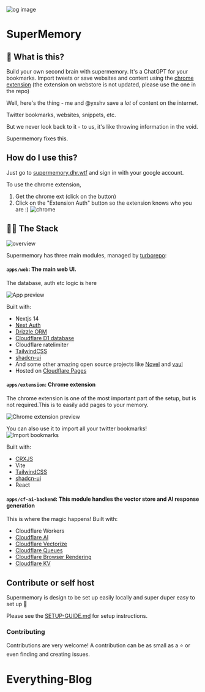 ![og image](https://supermemory.dhr.wtf/og-image.png)

# SuperMemory

## 👀 What is this?

Build your own second brain with supermemory. It's a ChatGPT for your bookmarks. Import tweets or save websites and content using the [chrome extension](https://chromewebstore.google.com/detail/supermemory/afpgkkipfdpeaflnpoaffkcankadgjfc?hl=en-GB&authuser=0) (the extension on webstore is not updated, please use the one in the repo)

Well, here's the thing - me and @yxshv save a _lot_ of content on the internet.

Twitter bookmarks, websites, snippets, etc.

But we never look back to it - to us, it's like throwing information in the void.

Supermemory fixes this.

## How do I use this?

Just go to [supermemory.dhr.wtf](https://supermemory.dhr.wtf) and sign in with your google account.

To use the chrome extension,

1. Get the chrome ext (click on the button)
2. Click on the "Extension Auth" button so the extension knows who you are :)
   ![chrome](https://i.dhr.wtf/r/Clipboard_Apr_15,_2024_at_10.47 AM.png)

## 👨‍💻 The Stack

![overview](https://i.dhr.wtf/r/Clipboard_Apr_14,_2024_at_4.52 PM.png)

Supermemory has three main modules, managed by [turborepo](https://turbo.build):

#### `apps/web`: The main web UI.

The database, auth etc logic is here

![App preview](https://i.dhr.wtf/r/Clipboard_Apr_14,_2024_at_4.10 PM.png)

Built with:

- Nextjs 14
- [Next Auth](https://next-auth.js.org/)
- [Drizzle ORM](https://drizzle.team/)
- [Cloudflare D1 database](https://developers.cloudflare.com/d1/get-started/)
- Cloudflare ratelimiter
- [TailwindCSS](https://tailwindcss.com)
- [shadcn-ui](https://ui.shadcn.com)
- And some other amazing open source projects like [Novel](https://novel.sh) and [vaul](https://vaul.emilkowal.ski/)
- Hosted on [Cloudflare Pages](https://pages.cloudflare.com/)

#### `apps/extension`: Chrome extension

The chrome extension is one of the most important part of the setup, but is not required.This is to easily add pages to your memory.

![Chrome extension preview](https://i.dhr.wtf/r/Clipboard_Apr_14,_2024_at_3.54 PM.png)

You can also use it to import all your twitter bookmarks!
![Import bookmarks](https://i.dhr.wtf/r/Clipboard_Apr_14,_2024_at_3.56 PM.png)

Built with:

- [CRXJS](https://crxjs.dev/vite-plugin/getting-started/react/create-project)
- Vite
- [TailwindCSS](https://tailwindcss.com)
- [shadcn-ui](https://ui.shadcn.com)
- React

#### `apps/cf-ai-backend`: This module handles the vector store and AI response generation

This is where the magic happens!
Built with:

- Cloudflare Workers
- [Cloudflare AI](https://ai.cloudflare.com)
- [Cloudflare Vectorize](https://developers.cloudflare.com/vectorize/)
- [Cloudflare Queues](https://developers.cloudflare.com/queues/)
- [Cloudflare Browser Rendering](https://developers.cloudflare.com/browser-rendering/)
- [Cloudflare KV](https://developers.cloudflare.com/kv)

## Contribute or self host

Supermemory is design to be set up easily locally and super duper easy to set up 💫

Please see the [SETUP-GUIDE.md](SETUP-GUIDE.md) for setup instructions.

### Contributing

Contributions are very welcome! A contribution can be as small as a ⭐ or even finding and creating issues.
# Everything-Blog

